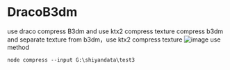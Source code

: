 # DracoB3dm
use draco compress B3dm and use ktx2 compress texture
compress b3dm and separate texture from b3dm，use ktx2 compress texture
![image](https://user-images.githubusercontent.com/40077811/174546169-89047ceb-80d5-407b-b273-12bc2c6fde1d.png)
use method
```
node compress --input G:\shiyandata\test3





